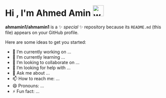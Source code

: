<div class="banner-text"><h1 style="align:center">Hi , I'm Ahmed Amin <img src="https://media.giphy.com/media/hvRJCLFzcasrR4ia7z/giphy.gif" style="width:35px"alt="wave" class="wave_img"></h1>



**ahmamin1/ahmamin1** is a ✨ _special_ ✨ repository because its `README.md` (this file) appears on your GitHub profile.


Here are some ideas to get you started:

- 🔭 I’m currently working on ...
- 🌱 I’m currently learning ...
- 👯 I’m looking to collaborate on ...
- 🤔 I’m looking for help with ...
- 💬 Ask me about ...
- 📫 How to reach me: ...
- 😄 Pronouns: ...
- ⚡ Fun fact: ...

